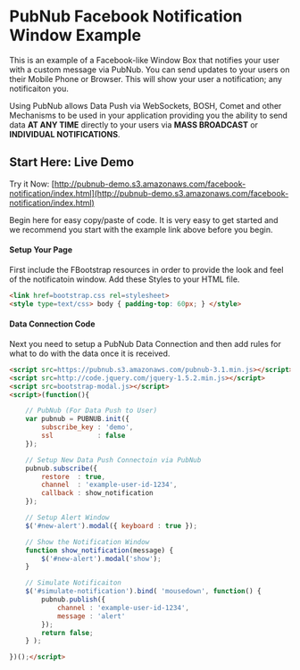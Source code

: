 # PubNub Facebook Notification Window Example

This is an example of a Facebook-like
Window Box that notifies your user with a
custom message via PubNub.
You can send updates to your users on their Mobile Phone or Browser.
This will show your user a notification; any notificaiton you.

Using PubNub allows Data Push via WebSockets, BOSH, Comet and other Mechanisms
to be used in your application providing you the ability to send data
**AT ANY TIME** directly to your users via **MASS BROADCAST** or
**INDIVIDUAL NOTIFICATIONS**.

## Start Here: Live Demo

Try it Now: [http://pubnub-demo.s3.amazonaws.com/facebook-notification/index.html](http://pubnub-demo.s3.amazonaws.com/facebook-notification/index.html)

Begin here for easy copy/paste of code.
It is very easy to get started and we recommend you start
with the example link above before you begin.

#### Setup Your Page

First include the FBootstrap resources in order to provide the 
look and feel of the notificatoin window.
Add these Styles to your HTML file.

```html
<link href=bootstrap.css rel=stylesheet>
<style type=text/css> body { padding-top: 60px; } </style>
```

#### Data Connection Code

Next you need to setup a PubNub Data Connection and then
add rules for what to do with the data once it is received.

```html
<script src=https://pubnub.s3.amazonaws.com/pubnub-3.1.min.js></script>
<script src=http://code.jquery.com/jquery-1.5.2.min.js></script>
<script src=bootstrap-modal.js></script>
<script>(function(){

    // PubNub (For Data Push to User)
    var pubnub = PUBNUB.init({
        subscribe_key : 'demo',
        ssl           : false
    });

    // Setup New Data Push Connectoin via PubNub
    pubnub.subscribe({
        restore  : true,
        channel  : 'example-user-id-1234',
        callback : show_notification
    });

    // Setup Alert Window
    $('#new-alert').modal({ keyboard : true });

    // Show the Notification Window
    function show_notification(message) {
        $('#new-alert').modal('show');
    }

    // Simulate Notificaiton
    $('#simulate-notification').bind( 'mousedown', function() {
        pubnub.publish({
            channel : 'example-user-id-1234',
            message : 'alert'
        });
        return false;
    } );

})();</script>
```
